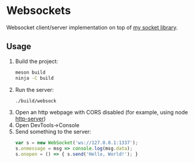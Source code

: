 # Websockets
Websocket client/server implementation on top of [my socket library](https://github.com/czkz/socks).

## Usage
1. Build the project:
   ```bash
   meson build
   ninja -C build
   ```
2. Run the server:
   ```bash
   ./build/websock
   ```
3. Open an http webpage with CORS disabled (for example, using node [http-server](https://github.com/http-party/http-server))
4. Open DevTools\-\>Console
5. Send something to the server:
   ```javascript
   var s = new WebSocket('ws://127.0.0.1:1337');
   s.onmessage = msg => console.log(msg.data);
   s.onopen = () => { s.send('Hello, World!'); }
   ```
